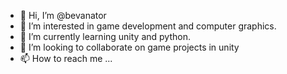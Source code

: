 - 👋 Hi, I’m @bevanator
- 👀 I’m interested in game development and computer graphics.
- 🌱 I’m currently learning unity and python.
- 💞️ I’m looking to collaborate on game projects in unity
- 📫 How to reach me ...

<!---
bevanator/bevanator is a ✨ special ✨ repository because its `README.md` (this file) appears on your GitHub profile.
You can click the Preview link to take a look at your changes.
--->
